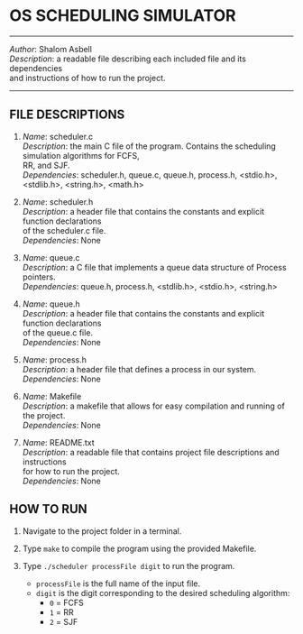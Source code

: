 # OS SCHEDULING SIMULATOR

*******************************************************************************************************
*Author*: Shalom Asbell                                                                            
*Description*: a readable file describing each included file and its dependencies                     
  and instructions of how to run the project.                                                         
*******************************************************************************************************

## FILE DESCRIPTIONS

1. *Name*: scheduler.c  
   *Description*: the main C file of the program. Contains the scheduling simulation algorithms for FCFS,  
   RR, and SJF.  
   *Dependencies*: scheduler.h, queue.c, queue.h, process.h, <stdio.h>, <stdlib.h>, <string.h>, <math.h>  

2. *Name*: scheduler.h  
   *Description*: a header file that contains the constants and explicit function declarations  
   of the scheduler.c file.  
   *Dependencies*: None  

3. *Name*: queue.c  
   *Description*: a C file that implements a queue data structure of Process pointers.  
   *Dependencies*: queue.h, process.h, <stdlib.h>, <stdio.h>, <string.h>  

4. *Name*: queue.h  
   *Description*: a header file that contains the constants and explicit function declarations  
   of the queue.c file.  
   *Dependencies*: None  

5. *Name*: process.h  
   *Description*: a header file that defines a process in our system.  
   *Dependencies*: None  

6. *Name*: Makefile  
   *Description*: a makefile that allows for easy compilation and running of the project.  
   *Dependencies*: None  

7. *Name*: README.txt  
   *Description*: a readable file that contains project file descriptions and instructions  
   for how to run the project.  
   *Dependencies*: None  

## HOW TO RUN

1. Navigate to the project folder in a terminal.  
2. Type `make` to compile the program using the provided Makefile.  
3. Type `./scheduler processFile digit` to run the program.  

   - `processFile` is the full name of the input file.  
   - `digit` is the digit corresponding to the desired scheduling algorithm:  
     - `0` = FCFS  
     - `1` = RR  
     - `2` = SJF  
